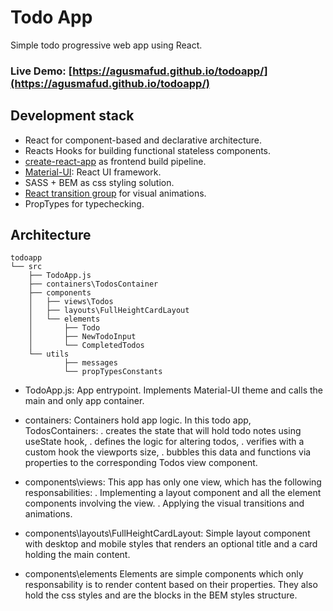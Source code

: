 # Todo App
Simple todo progressive web app using React.
### Live Demo: [https://agusmafud.github.io/todoapp/](https://agusmafud.github.io/todoapp/)

## Development stack
- React for component-based and declarative architecture.
- Reacts Hooks for building functional stateless components.
- [create-react-app](https://github.com/facebook/create-react-app) as frontend build pipeline.
- [Material-UI](https://material-ui.com): React UI framework.
- SASS + BEM as css styling solution.
- [React transition group](https://reactcommunity.org/react-transition-group) for visual animations.
- PropTypes for typechecking.

## Architecture
```
todoapp
└── src
    ├── TodoApp.js
    ├── containers\TodosContainer
    ├── components 
    │   ├── views\Todos
    │   ├── layouts\FullHeightCardLayout
    │   └── elements
    │       ├── Todo
    │       ├── NewTodoInput
    │       └── CompletedTodos
    └── utils
            ├── messages
            └── propTypesConstants    

```
- TodoApp.js: 
App entrypoint. Implements Material-UI theme and calls the main and only app container.

- containers:
Containers hold app logic. In this todo app, TodosContainers: 
. creates the state that will hold todo notes using useState hook,
. defines the logic for altering todos,
. verifies with a custom hook the viewports size,
. bubbles this data and functions via properties to the corresponding Todos view component.

- components\views:
This app has only one view, which has the following responsabilities:
. Implementing a layout component and all the element components involving the view.
. Applying the visual transitions and animations.

- components\layouts\FullHeightCardLayout:
Simple layout component with desktop and mobile styles that renders an optional title and a card holding the main content.

- components\elements
Elements are simple components which only responsability is to render content based on their properties. They also hold the css styles and are the blocks in the BEM styles structure.
